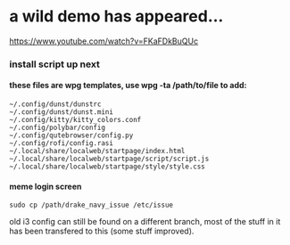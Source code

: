 # a wild demo has appeared...
https://www.youtube.com/watch?v=FKaFDkBuQUc

### install script up next


#### these files are wpg templates, use wpg -ta /path/to/file to add:

```
~/.config/dunst/dunstrc
~/.config/dunst/dunst.mini
~/.config/kitty/kitty_colors.conf
~/.config/polybar/config
~/.config/qutebrowser/config.py
~/.config/rofi/config.rasi
~/.local/share/localweb/startpage/index.html
~/.local/share/localweb/startpage/script/script.js
~/.local/share/localweb/startpage/style/style.css
```

#### meme login screen
`sudo cp /path/drake_navy_issue /etc/issue`


old i3 config can still be found on a different branch, most of the stuff in it has been transfered to this (some stuff improved).
